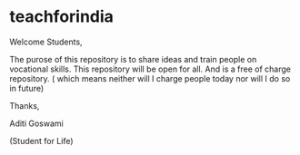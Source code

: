# teachforindia

Welcome Students,

The purose of this repository is to share ideas and train people on vocational skills.
This repository will be open for all. And is a free of charge repository. ( which means neither will I charge people today nor will I do so in future)

Thanks,

Aditi Goswami

(Student for Life)
